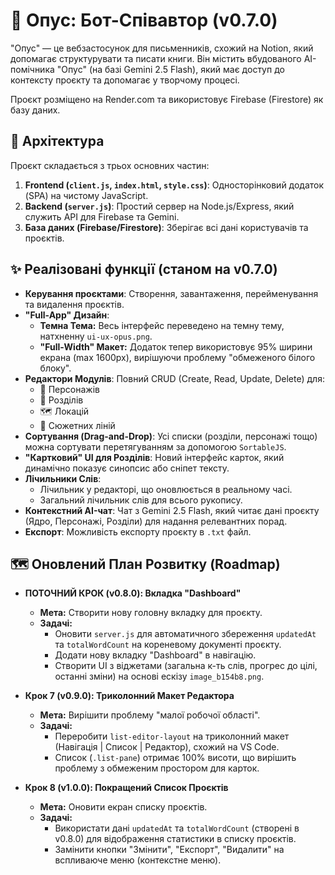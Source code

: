 # 📖 Опус: Бот-Співавтор (v0.7.0)

"Опус" — це вебзастосунок для письменників, схожий на Notion, який допомагає структурувати та писати книги. Він містить вбудованого АІ-помічника "Опус" (на базі Gemini 2.5 Flash), який має доступ до контексту проєкту та допомагає у творчому процесі.

Проєкт розміщено на Render.com та використовує Firebase (Firestore) як базу даних.

## 🚀 Архітектура

Проєкт складається з трьох основних частин:

1.  **Frontend (`client.js`, `index.html`, `style.css`)**: Односторінковий додаток (SPA) на чистому JavaScript.
2.  **Backend (`server.js`)**: Простий сервер на Node.js/Express, який служить API для Firebase та Gemini.
3.  **База даних (Firebase/Firestore)**: Зберігає всі дані користувачів та проєктів.

## ✨ Реалізовані функції (станом на v0.7.0)

* **Керування проєктами**: Створення, завантаження, перейменування та видалення проєктів.
* **"Full-App" Дизайн**:
    * **Темна Тема:** Весь інтерфейс переведено на темну тему, натхненну `ui-ux-opus.png`.
    * **"Full-Width" Макет:** Додаток тепер використовує 95% ширини екрана (max 1600px), вирішуючи проблему "обмеженого білого блоку".
* **Редактори Модулів**: Повний CRUD (Create, Read, Update, Delete) для:
    * 👥 Персонажів
    * 📝 Розділів
    * 🗺️ Локацій
    * 🧵 Сюжетних ліній
* **Сортування (Drag-and-Drop)**: Усі списки (розділи, персонажі тощо) можна сортувати перетягуванням за допомогою `SortableJS`.
* **"Картковий" UI для Розділів**: Новий інтерфейс карток, який динамічно показує синопсис або сніпет тексту.
* **Лічильники Слів**:
    * Лічильник у редакторі, що оновлюється в реальному часі.
    * Загальний лічильник слів для всього рукопису.
* **Контекстний AI-чат**: Чат з Gemini 2.5 Flash, який читає дані проєкту (Ядро, Персонажі, Розділи) для надання релевантних порад.
* **Експорт**: Можливість експорту проєкту в `.txt` файл.

## 🗺️ Оновлений План Розвитку (Roadmap)

* **ПОТОЧНИЙ КРОК (v0.8.0): Вкладка "Dashboard"**
    * **Мета:** Створити нову головну вкладку для проєкту.
    * **Задачі:**
        * Оновити `server.js` для автоматичного збереження `updatedAt` та `totalWordCount` на кореневому документі проєкту.
        * Додати нову вкладку "Dashboard" в навігацію.
        * Створити UI з віджетами (загальна к-ть слів, прогрес до цілі, останні зміни) на основі ескізу `image_b154b8.png`.

* **Крок 7 (v0.9.0): Триколонний Макет Редактора**
    * **Мета:** Вирішити проблему "малої робочої області".
    * **Задачі:**
        * Переробити `list-editor-layout` на триколонний макет (Навігація | Список | Редактор), схожий на VS Code.
        * Список (`.list-pane`) отримає 100% висоти, що вирішить проблему з обмеженим простором для карток.

* **Крок 8 (v1.0.0): Покращений Список Проєктів**
    * **Мета:** Оновити екран списку проєктів.
    * **Задачі:**
        * Використати дані `updatedAt` та `totalWordCount` (створені в v0.8.0) для відображення статистики в списку проєктів.
        * Замінити кнопки "Змінити", "Експорт", "Видалити" на вспливаюче меню (контекстне меню).